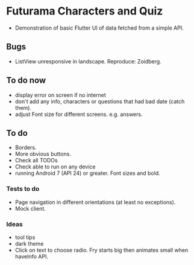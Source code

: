 # Futurama Characters and Quiz

- Demonstration of basic Flutter UI of data fetched from a simple API.

## Bugs

- ListView unresponsive in landscape. Reproduce: Zoidberg.

## To do now

- display error on screen if no internet
- don't add any info, characters or questions that had bad date (catch them).
- adjust Font size for different screens. e.g. answers.

## To do

- Borders.
- More obvious buttons.
- Check all TODOs
- Check able to run on any device
- running Android 7 (API 24) or greater. Font sizes and bold.

### Tests to do

- Page navigation in different orientations (at least no exceptions).
- Mock client.

### Ideas

- tool tips
- dark theme
- Click on text to choose radio. Fry starts big then animates small when haveInfo API.



